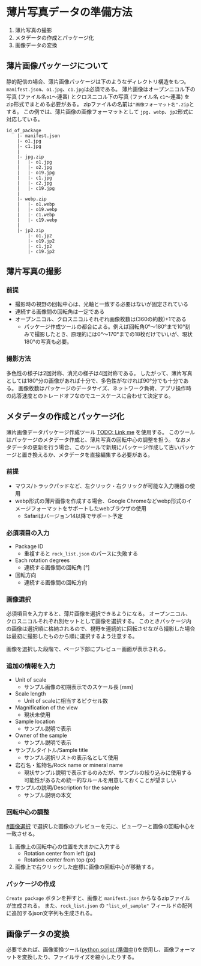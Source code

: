 # 薄片写真データの準備方法

1. 薄片写真の撮影
2. メタデータの作成とパッケージ化
3. 画像データの変換

## 薄片画像パッケージについて

静的配信の場合、薄片画像パッケージは下のようなディレクトリ構造をもつ。
`manifest.json`、`o1.jpg`、`c1.jpg`は必須である。
薄片画像はオープンニコル下の写真 (ファイル名`o1`～連番) とクロスニコル下の写真 (ファイル名 `c1`～連番) をzip形式でまとめる必要がある。
zipファイルの名前は`"画像フォーマット名".zip`とする。
この例では、薄片画像の画像フォーマットとして `jpg`、`webp`、`jp2`形式に対応している。

```
id_of_package
    |- manifest.json
    |- o1.jpg
    |- c1.jpg
    |
    |- jpg.zip
    |   |- o1.jpg
    |   |- o2.jpg
    |   |- o19.jpg
    |   |- c1.jpg
    |   |- c2.jpg
    |   |- c19.jpg
    |
    |- webp.zip
    |   |- o1.webp
    |   |- o19.webp
    |   |- c1.webp
    |   |- c19.webp
    |
    |- jp2.zip
        |- o1.jp2
        |- o19.jp2
        |- c1.jp2
        |- c19.jp2
```

## 薄片写真の撮影

### 前提

- 撮影時の視野の回転中心は、光軸と一致する必要はないが固定されている
- 連続する画像間の回転角は一定である
- オープンニコル、クロスニコルそれぞれ画像枚数は(360の約数)+1である
  - パッケージ作成ツールの都合による。例えば回転角0°～180°まで10°刻みで撮影したとき、原理的には0°～170°までの18枚だけでいいが、現状180°の写真も必要。

### 撮影方法

多色性の様子は2回対称、消光の様子は4回対称である。
したがって、薄片写真としては180°分の画像があれば十分で、多色性がなければ90°分でも十分である。
画像枚数はパッケージのデータサイズ、ネットワーク負荷、アプリ操作時の応答速度とのトレードオフなのでユースケースに合わせて決定する。

## メタデータの作成とパッケージ化

薄片画像データパッケージ作成ツール [TODO: Link me](https://nothing.example.com) を使用する。
このツールはパッケージのメタデータ作成と、薄片写真の回転中心の調整を担う。
なおメタデータの更新を行う場合、このツールで新規にパッケージ作成して古いパッケージと置き換えるか、メタデータを直接編集する必要がある。

### 前提

- マウス/トラックパッドなど、左クリック・右クリックが可能な入力機器の使用
- webp形式の薄片画像を作成する場合、Google Chromeなどwebp形式のイメージフォーマットをサポートしたwebブラウザの使用
  - Safariはバージョン14以降でサポート予定

### 必須項目の入力

- Package ID
  - 重複すると `rock_list.json` のパースに失敗する
- Each rotation degrees
  - 連続する画像間の回転角 [°]
- 回転方向
  - 連続する画像間の回転方向

### 画像選択

必須項目を入力すると、薄片画像を選択できるようになる。
オープンニコル、クロスニコルそれぞれ別セットとして画像を選択する。
このときパッケージ内の画像は選択順に格納されるので、視野を連続的に回転させながら撮影した場合は最初に撮影したものから順に選択するよう注意する。

画像を選択した段階で、ページ下部にプレビュー画面が表示される。

### 追加の情報を入力

- Unit of scale
  - サンプル画像の初期表示でのスケール長 [mm]
- Scale length
  - Unit of scaleに相当するピクセル数
- Magnification of the view
  - 現状未使用
- Sample location
  - サンプル説明で表示
- Owner of the sample
  - サンプル説明で表示
- サンプルタイトル/Sample title
  - サンプル選択リストの表示名として使用
- 岩石名・鉱物名/Rock name or mineral name
  - 現状サンプル説明で表示するのみだが、サンプルの絞り込みに使用する可能性があるため統一的なルールを用意しておくことが望ましい
- サンプルの説明/Description for the sample
  - サンプル説明の本文

### 回転中心の調整

[#画像選択](#画像選択) で選択した画像のプレビューを元に、ビューワーと画像の回転中心を一致させる。

1. 画像上の回転中心の位置を大まかに入力する
   - Rotation center from left (px)
   - Rotation center from top (px)
2. 画像上で右クリックした座標に画像の回転中心が移動する。

### パッケージの作成

`Create package` ボタンを押すと、画像と `manifest.json` からなるzipファイルが生成される。
また、`rock_list.json` の `"list_of_sample"` フィールドの配列に追加するjson文字列も生成される。

## 画像データの変換

必要であれば、画像変換ツール([python script (準備中)](../../cli/make_package.md))を使用し、画像フォーマットを変換したり、ファイルサイズを縮小したりする。
